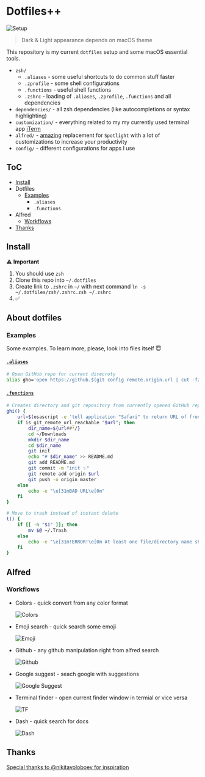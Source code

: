 # Dotfiles++

![Setup](./media/setup.png)

> Dark & Light appearance depends on macOS theme

This repository is my current `dotfiles` setup and some macOS essential tools.

* `zsh/`
  * `.aliases` - some useful shortcuts to do common stuff faster
  * `.zprofile` - some shell configurations
  * `.functions` - useful shell functions
  * `.zshrc` - loading of `.aliases`, `.zprofile`, `.functions` and all dependencies
* `dependencies/` - all zsh dependencies (like autocompletions or syntax highlighting)
* `customization/` - everything related to my my currently used terminal app [iTerm](https://www.iterm2.com)
* `alfred/` - [amazing](https://www.alfredapp.com) replacement for `Spotlight` with a lot of customizations to increase your productivity
* `config/` - different configurations for apps I use

## ToC

* [Install](#install)
* Dotfiles
  * [Examples](#examples)
    * `.aliases`
    * `.functions`
* Alfred
  * [Workflows](#workflows)
* [Thanks](#thanks)

## Install

⚠️ **Important**

1. You should use `zsh`
2. Clone this repo into `~/.dotfiles`
3. Create link to `.zshrc` in `~/` with next command `ln -s ~/.dotfiles/zsh/.zshrc.zsh ~/.zshrc`
4. ✅

## About dotfiles

### Examples

Some examples. To learn more, please, look into files itself 😇

#### [`.aliases`](zsh/.aliases.zsh)

```bash
# Open GitHub repo for current direcroty
alias gho='open https://github.$(git config remote.origin.url | cut -f2 -d. | tr ':' /)'
```

#### [`.functions`](zsh/.functions.zsh)

```bash
# Creates directory and git repository from currently opened GitHub repo in Safari
ghi() {
    url=$(osascript -e 'tell application "Safari" to return URL of front document')
    if is_git_remote_url_reachable "$url"; then
        dir_name=${url##*/}
        cd ~/Downloads
        mkdir $dir_name
        cd $dir_name
        git init
        echo "# $dir_name" >> README.md
        git add README.md
        git commit -m "init ✨"
        git remote add origin $url
        git push -u origin master
    else
        echo -e "\e[31mBAD URL\e[0m"
    fi
}

# Move to trash instead of instant delete
t() {
    if [[ -n "$1" ]]; then
        mv $@ ~/.Trash
    else
        echo -e "\e[31m!ERROR!\e[0m At least one file/directory name should be passed"
    fi
}
```

## Alfred

### Workflows

* Colors - quick convert from any color format

  ![Colors](./media/alfred-colors-workflow.png)

* Emoji search - quick search some emoji

  ![Emoji](./media/alfred-emoji-workflow.png)

* Github - any github manipulation right from alfred search

  ![Github](./media/alfred-github-workflow.png)

* Google suggest - seach google with suggestions

  ![Google Suggest](./media/alfred-google-workflow.png)

* Terminal finder - open current finder window in termial or vice versa

  ![TF](./media/alfred-tf-workflow.png)

* Dash - quick search for docs

  ![Dash](./media/alfred-dash-workflow.png)

## Thanks

[Special thanks to @nikitavoloboev for inspiration](https://github.com/nikitavoloboev)
